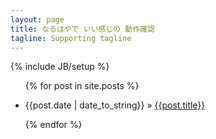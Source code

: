```yaml
---
layout: page
title: なるはやで いい感じの 動作確認
tagline: Supporting tagline
---
```

{% include JB/setup %}

<ul class="posts">
  {% for post in site.posts %}
    <li>
        <p><span>{{post.date | date_to_string}}</span> &raquo; <a href="{{BASE_PATH}}{{post.url}}">{{post.title}}</a></p>
    </li>
  {% endfor %}
</ul>

